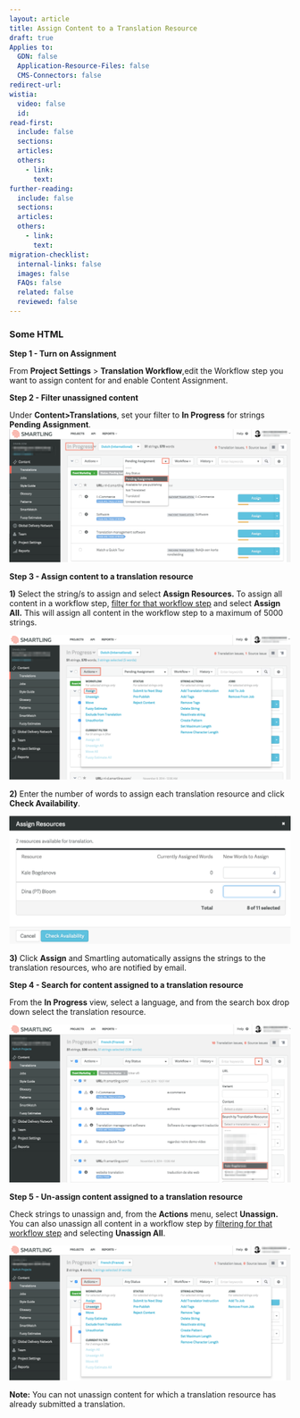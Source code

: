 ```yaml
---
layout: article
title: Assign Content to a Translation Resource
draft: true
Applies to:
  GDN: false
  Application-Resource-Files: false
  CMS-Connectors: false
redirect-url:
wistia:
  video: false
  id:
read-first:
  include: false
  sections:
  articles:
  others:
    - link:
      text:
further-reading:
  include: false
  sections:
  articles:
  others:
    - link:
      text:
migration-checklist:
  internal-links: false
  images: false
  FAQs: false
  related: false
  reviewed: false
---
```



### Some HTML

**Step 1 - Turn on Assignment**

From **Project Settings** &gt; **Translation Workflow**,edit the Workflow step you want to assign content for and enable Content Assignment.

**Step 2 - Filter unassigned content**

Under **Content&gt;Translations**, set your filter to **In Progress** for strings **Pending Assignment**.![](/uploads/versions/assign1---x----2480-1172x---.png)

**Step 3 - Assign content to a translation resource**

**1)** Select the string/s to assign and select **Assign Resources.** To assign all content in a workflow step, [filter for that workflow step](/hc/en-us/articles/203416736) and select **Assign All.** This will assign all content in the workflow step to a maximum of 5000 strings.

![](/uploads/versions/assign2---x----2476-1272x---.png)

**2)** Enter the number of words to assign each translation resource and click **Check Availability**.

![](/uploads/versions/assign3---x----1644-748x---.png)

**3)** Click **Assign** and Smartling automatically assigns the strings to the translation resources, who are notified by email.

**Step 4 - Search for content assigned to a translation resource**

From the **In Progress** view, select a language, and from the search box drop down select the translation resource.

![](/uploads/versions/assign4---x----2468-1388x---.png)

**Step 5 - Un-assign content assigned to a translation resource**

Check strings to unassign and, from the **Actions** menu, select **Unassign.** You can also unassign all content in a workflow step by [filtering for that workflow step](/hc/en-us/articles/203416736) and selecting **Unassign All**.

![](/uploads/versions/assign5---x----2478-1186x---.png)

**Note:** You can not unassign content for which a translation resource has already submitted a translation.